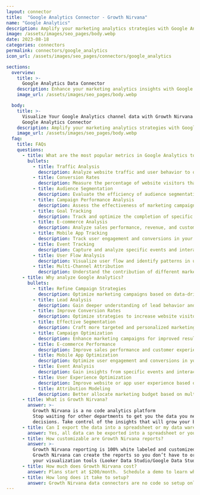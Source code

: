 ```yaml
---
layout: connector
title:  "Google Analytics Connector - Growth Nirvana"
name: "Google Analytics"
description: Amplify your marketing analytics strategies with Google Analytics integration, gaining actionable insights from campaign data analysis.
image: /assets/images/seo_pages/body.webp
date: 2023-08-18
categories: connectors
permalink: connectors/google_analytics
icon_url: /assets/images/seo_pages/connectors/google_analytics

sections:
  overview:
    title: >-
      Google Analytics Data Connector
    description: Enhance your marketing analytics insights with Google Analytics integration. Seamlessly merge marketing data, unlocking insights that shape campaign strategies, lead analysis, and operational excellence.
    image_url: /assets/images/seo_pages/body.webp

  body:
    title: >-
      Visualize Your Google Analytics channel data with Growth Nirvana's
      Google Analytics Connector
    description: Amplify your marketing analytics strategies with Google Analytics integration, gaining actionable insights from campaign data analysis.
    image_url: /assets/images/seo_pages/body.webp
  faq:
    title: FAQs
    questions:
      - title: What are the most popular metrics in Google Analytics to analyze?
        bullets:
          - title: Traffic Analysis
            description: Analyze website traffic and user behavior to optimize marketing strategies.
          - title: Conversion Rates
            description: Measure the percentage of website visitors that convert into customers.
          - title: Audience Segmentation
            description: Evaluate the efficiency of audience segmentation strategies.
          - title: Campaign Performance Analysis
            description: Assess the effectiveness of marketing campaigns and identify areas for improvement.
          - title: Goal Tracking
            description: Track and optimize the completion of specific goals on your website.
          - title: E-commerce Analysis
            description: Analyze sales performance, revenue, and customer behavior in your e-commerce website.
          - title: Mobile App Tracking
            description: Track user engagement and conversions in your mobile app.
          - title: Event Tracking
            description: Capture and analyze specific events and interactions on your website or app.
          - title: User Flow Analysis
            description: Visualize user flow and identify patterns in user behavior.
          - title: Multi-Channel Attribution
            description: Understand the contribution of different marketing channels to conversions.
      - title: Why analyze Google Analytics?
        bullets:
          - title: Refine Campaign Strategies
            description: Optimize marketing campaigns based on data-driven insights.
          - title: Lead Analysis
            description: Gain deeper understanding of lead behavior and preferences.
          - title: Improve Conversion Rates
            description: Optimize strategies to increase website visitor-to-customer conversion rates.
          - title: Effective Segmentation
            description: Craft more targeted and personalized marketing campaigns.
          - title: Campaign Optimization
            description: Enhance marketing campaigns for improved results and ROI.
          - title: E-commerce Performance
            description: Improve sales performance and customer experience in your e-commerce website.
          - title: Mobile App Optimization
            description: Optimize user engagement and conversions in your mobile app.
          - title: Event Analysis
            description: Gain insights from specific events and interactions on your website or app.
          - title: User Experience Optimization
            description: Improve website or app user experience based on user flow analysis.
          - title: Attribution Modeling
            description: Better allocate marketing budget based on multi-channel attribution insights.
      - title: What is Growth Nirvana?
        answer: >-
          Growth Nirvana is a no code analytics platform 
          Stop waiting for other departments to get you the data you need to make critical business 
          decisions. Take control of the insights that will grow your business.
      - title: Can I export the data into a spreadsheet or my data warehouse?
        answer: Yes, all data can be exported into a spreadsheet or your data warehouse (Google BigQuery, AWS, Snowflake, Azure, etc)
      - title: How customizable are Growth Nirvana reports?
        answer: >-
          Growth Nirvana reporting is 100% white labeled and customized to your specifications.
          Growth Nirvana can create the reports so you don’t have to or you can connect
          your visualization tools (Looker Data Studio/Google Data Studio, Tableau, PowerBI, etc) to Growth Nirvana.
      - title: How much does Growth Nirvana cost?
        answer: Plans start at $200/month.  Schedule a demo to learn what plan is best for you.
      - title: How long does it take to setup?
        answer: Growth Nirvana data connectors are no code so setup only requires a few clicks.
---
```

